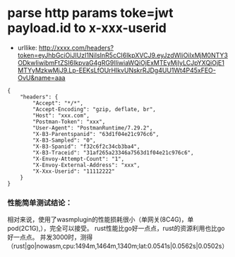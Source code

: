 # parse http params toke=jwt payload.id to x-xxx-userid
- urllike: http://xxxx.com/headers?token=eyJhbGciOiJIUzI1NiIsInR5cCI6IkpXVCJ9.eyJzdWIiOiIxMjM0NTY3ODkwIiwibmFtZSI6IkpvaG4gRG9lIiwiaWQiOjExMTEyMjIyLCJpYXQiOjE1MTYyMzkwMjJ9.Lp-EEKsLfOUrHlkvUNskrRJDg4UU1Wt4P45xFEO-OvU&name=aaa
```
{
    "headers": {
        "Accept": "*/*",
        "Accept-Encoding": "gzip, deflate, br",
        "Host": "xxx.com",
        "Postman-Token": "xxx",
        "User-Agent": "PostmanRuntime/7.29.2",
        "X-B3-Parentspanid": "63d1f04e21c976c6",
        "X-B3-Sampled": "0",
        "X-B3-Spanid": "f32c6f2c34cb3ba4",
        "X-B3-Traceid": "31af265a23346a7563d1f04e21c976c6",
        "X-Envoy-Attempt-Count": "1",
        "X-Envoy-External-Address": "xxx",
        "X-Xxx-Userid": "11112222"
    }
}
```
### 性能简单测试结论：
相对来说，使用了wasmplugin的性能损耗很小（单网关(8C4G)，单pod(2C1G),），完全可以接受。
rust性能比go好一点点，rust的资源利用也比go好一点点。
并发3000时，测得（rust|go|nowasm,cpu:1494m,1464m,1340m;lat:0.0541s|0.0562s|0.0502s）
